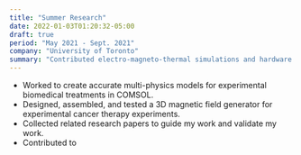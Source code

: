 ```yaml
---
title: "Summer Research"
date: 2022-01-03T01:20:32-05:00
draft: true
period: "May 2021 - Sept. 2021"
company: "University of Toronto"
summary: "Contributed electro-magneto-thermal simulations and hardware design for novel hyperthermia therapy for globioblastoma."
---
```


- Worked to create accurate multi-physics models for experimental biomedical treatments in COMSOL.
- Designed, assembled, and tested a 3D magnetic field generator for experimental cancer therapy experiments.
- Collected related research papers to guide my work and validate my work.
- Contributed to

